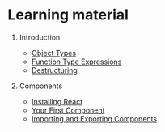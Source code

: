 # Learning material

1. Introduction
   - [Object Types](https://www.typescriptlang.org/docs/handbook/2/objects.html)
   - [Function Type Expressions](https://www.typescriptlang.org/docs/handbook/2/functions.html#function-type-expressions)
   - [Destructuring](https://developer.mozilla.org/en-US/docs/Web/JavaScript/Reference/Operators/Destructuring)

2. Components
   - [Installing React](https://github.com/582-41F-VA/starter)
   - [Your First Component](https://react.dev/learn/your-first-component)
   - [Importing and Exporting Components](https://react.dev/learn/importing-and-exporting-components)

